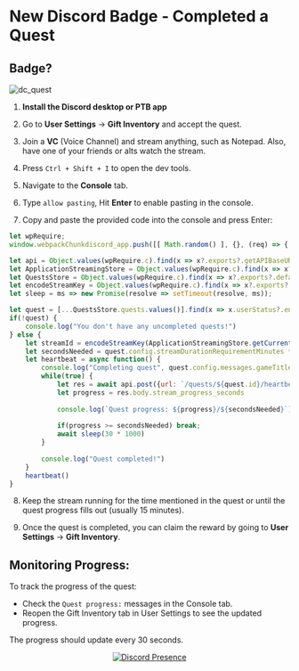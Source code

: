 # New Discord Badge - Completed a Quest

## Badge?
![dc_quest](https://github.com/cxnst0/discord-new-badge/assets/125211961/483bd0b5-9ae6-4f15-b79c-35a91b83583f)


1. **Install the Discord desktop or PTB app**

2. Go to **User Settings** -> **Gift Inventory** and accept the quest.
    
3. Join a **VC** (Voice Channel) and stream anything, such as Notepad. Also, have one of your friends or alts watch the stream.
    
4. Press `Ctrl + Shift + I` to open the dev tools.

5.  Navigate to the **Console** tab.
    
6.  Type `allow pasting`, Hit **Enter** to enable pasting in the console.
    
7.  Copy and paste the provided code into the console and press Enter:
    

```js
let wpRequire;
window.webpackChunkdiscord_app.push([[ Math.random() ], {}, (req) => { wpRequire = req; }]);

let api = Object.values(wpRequire.c).find(x => x?.exports?.getAPIBaseURL).exports.HTTP;
let ApplicationStreamingStore = Object.values(wpRequire.c).find(x => x?.exports?.default?.getStreamerActiveStreamMetadata).exports.default;
let QuestsStore = Object.values(wpRequire.c).find(x => x?.exports?.default?.getQuest).exports.default;
let encodeStreamKey = Object.values(wpRequire.c).find(x => x?.exports?.encodeStreamKey).exports.encodeStreamKey;
let sleep = ms => new Promise(resolve => setTimeout(resolve, ms));

let quest = [...QuestsStore.quests.values()].find(x => x.userStatus?.enrolledAt && !x.userStatus?.completedAt)
if(!quest) {
	console.log("You don't have any uncompleted quests!")
} else {
	let streamId = encodeStreamKey(ApplicationStreamingStore.getCurrentUserActiveStream())
	let secondsNeeded = quest.config.streamDurationRequirementMinutes * 60
	let heartbeat = async function() {
		console.log("Completing quest", quest.config.messages.gameTitle, "-", quest.config.messages.questName)
		while(true) {
			let res = await api.post({url: `/quests/${quest.id}/heartbeat`, body: {stream_key: streamId}})
			let progress = res.body.stream_progress_seconds
			
			console.log(`Quest progress: ${progress}/${secondsNeeded}`)
			
			if(progress >= secondsNeeded) break;
			await sleep(30 * 1000)
		}
		
		console.log("Quest completed!")
	}
	heartbeat()
}
```

8.  Keep the stream running for the time mentioned in the quest or until the quest progress fills out (usually 15 minutes).
    
9.  Once the quest is completed, you can claim the reward by going to **User Settings** -> **Gift Inventory**.
    

Monitoring Progress:
--------------------

To track the progress of the quest:

*   Check the `Quest progress:` messages in the Console tab.
*   Reopen the Gift Inventory tab in User Settings to see the updated progress.

The progress should update every 30 seconds.

<p align="center">
  <a href="https://discord.com/users/1188569749068718234" target="_blank"><img src="https://lanyard.cnrad.dev/api/1188569749068718234?hideActivity=true" alt="Discord Presence" style="max-width: 100%;"></a>
</p>
